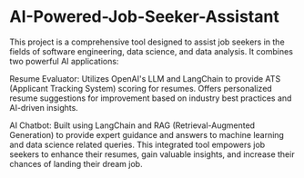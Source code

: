 # AI-Powered-Job-Seeker-Assistant
This project is a comprehensive tool designed to assist job seekers in the fields of software engineering, data science, and data analysis. It combines two powerful AI applications:

Resume Evaluator:
Utilizes OpenAI's LLM and LangChain to provide ATS (Applicant Tracking System) scoring for resumes.
Offers personalized resume suggestions for improvement based on industry best practices and AI-driven insights.

AI Chatbot:
Built using LangChain and RAG (Retrieval-Augmented Generation) to provide expert guidance and answers to machine learning and data science related queries.
This integrated tool empowers job seekers to enhance their resumes, gain valuable insights, and increase their chances of landing their dream job.
